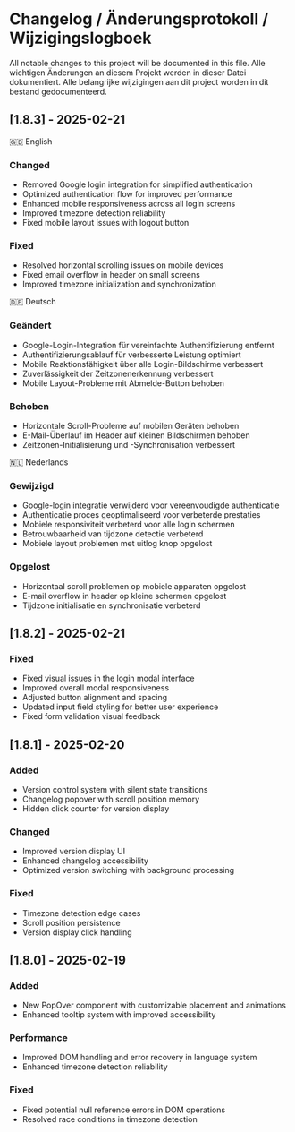 # Changelog / Änderungsprotokoll / Wijzigingslogboek

All notable changes to this project will be documented in this file.
Alle wichtigen Änderungen an diesem Projekt werden in dieser Datei dokumentiert.
Alle belangrijke wijzigingen aan dit project worden in dit bestand gedocumenteerd.

## [1.8.3] - 2025-02-21

🇬🇧 English
### Changed
- Removed Google login integration for simplified authentication
- Optimized authentication flow for improved performance
- Enhanced mobile responsiveness across all login screens
- Improved timezone detection reliability
- Fixed mobile layout issues with logout button

### Fixed
- Resolved horizontal scrolling issues on mobile devices
- Fixed email overflow in header on small screens
- Improved timezone initialization and synchronization

🇩🇪 Deutsch
### Geändert
- Google-Login-Integration für vereinfachte Authentifizierung entfernt
- Authentifizierungsablauf für verbesserte Leistung optimiert
- Mobile Reaktionsfähigkeit über alle Login-Bildschirme verbessert
- Zuverlässigkeit der Zeitzonenerkennung verbessert
- Mobile Layout-Probleme mit Abmelde-Button behoben

### Behoben
- Horizontale Scroll-Probleme auf mobilen Geräten behoben
- E-Mail-Überlauf im Header auf kleinen Bildschirmen behoben
- Zeitzonen-Initialisierung und -Synchronisation verbessert

🇳🇱 Nederlands
### Gewijzigd
- Google-login integratie verwijderd voor vereenvoudigde authenticatie
- Authenticatie proces geoptimaliseerd voor verbeterde prestaties
- Mobiele responsiviteit verbeterd voor alle login schermen
- Betrouwbaarheid van tijdzone detectie verbeterd
- Mobiele layout problemen met uitlog knop opgelost

### Opgelost
- Horizontaal scroll problemen op mobiele apparaten opgelost
- E-mail overflow in header op kleine schermen opgelost
- Tijdzone initialisatie en synchronisatie verbeterd

## [1.8.2] - 2025-02-21

### Fixed
- Fixed visual issues in the login modal interface
- Improved overall modal responsiveness
- Adjusted button alignment and spacing
- Updated input field styling for better user experience
- Fixed form validation visual feedback

## [1.8.1] - 2025-02-20

### Added
- Version control system with silent state transitions
- Changelog popover with scroll position memory
- Hidden click counter for version display

### Changed
- Improved version display UI
- Enhanced changelog accessibility
- Optimized version switching with background processing

### Fixed
- Timezone detection edge cases
- Scroll position persistence
- Version display click handling

## [1.8.0] - 2025-02-19

### Added
- New PopOver component with customizable placement and animations
- Enhanced tooltip system with improved accessibility

### Performance
- Improved DOM handling and error recovery in language system
- Enhanced timezone detection reliability

### Fixed
- Fixed potential null reference errors in DOM operations
- Resolved race conditions in timezone detection